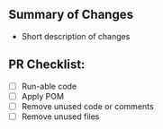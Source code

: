## Summary of Changes

- Short description of changes

## PR Checklist:

- [ ] Run-able code
- [ ] Apply POM
- [ ] Remove unused code or comments
- [ ] Remove unused files